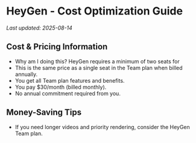 # HeyGen - Cost Optimization Guide

*Last updated: 2025-08-14*

## Cost & Pricing Information

- Why am I doing this? HeyGen requires a minimum of two seats for
- This is the same price as a single seat in the Team plan when billed annually.
- You get all Team plan features and benefits.
- You pay $30/month (billed monthly).
- No annual commitment required from you.

## Money-Saving Tips

- If you need longer videos and priority rendering, consider the HeyGen Team plan.

